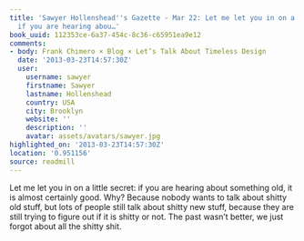 ```yaml
---
title: 'Sawyer Hollenshead''s Gazette - Mar 22: Let me let you in on a little secret:
  if you are hearing abou…'
book_uuid: 112353ce-6a37-454c-8c36-c65951ea9e12
comments:
- body: Frank Chimero × Blog × Let’s Talk About Timeless Design
  date: '2013-03-23T14:57:30Z'
  user:
    username: sawyer
    firstname: Sawyer
    lastname: Hollenshead
    country: USA
    city: Brooklyn
    website: ''
    description: ''
    avatar: assets/avatars/sawyer.jpg
highlighted_on: '2013-03-23T14:57:30Z'
location: '0.951156'
source: readmill
---
```


Let me let you in on a little secret: if you are hearing about something old, it is almost certainly good. Why? Because nobody wants to talk about shitty old stuff, but lots of people still talk about shitty new stuff, because they are still trying to figure out if it is shitty or not. The past wasn’t better, we just forgot about all the shitty shit.